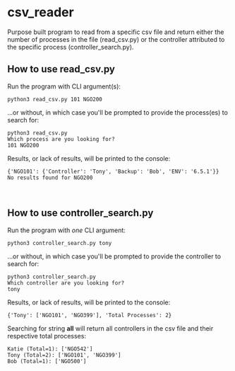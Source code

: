 # csv_reader

Purpose built program to read from a specific csv file and return either the number of processes in the file (read_csv.py) or the controller attributed to the specific process (controller_search.py). 

## How to use read_csv.py

Run the program with CLI argument(s):

```
python3 read_csv.py 101 NGO200
```

...or without, in which case you'll be prompted to provide the process(es) to search for:

```
python3 read_csv.py 
Which process are you looking for?
101 NGO200
```

Results, or lack of results, will be printed to the console:

```
{'NGO101': {'Controller': 'Tony', 'Backup': 'Bob', 'ENV': '6.5.1'}}
No results found for NGO200
```
<br>

## How to use controller_search.py

Run the program with *one* CLI argument:

```
python3 controller_search.py tony
```

...or without, in which case you'll be prompted to provide the controller to search for:

```
python3 controller_search.py 
Which controller are you looking for?
tony
```

Results, or lack of results, will be printed to the console:

```
{'Tony': ['NGO101', 'NGO399'], 'Total Processes': 2}
```
Searching for string **all** will return all controllers in the csv file and their respective total processes:

```
Katie (Total=1): ['NGO542']
Tony (Total=2): ['NGO101', 'NGO399']
Bob (Total=1): ['NGO500']
```

